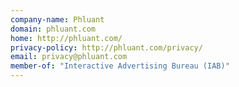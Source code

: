 ```yaml
---
company-name: Phluant
domain: phluant.com
home: http://phluant.com/
privacy-policy: http://phluant.com/privacy/
email: privacy@phluant.com
member-of: "Interactive Advertising Bureau (IAB)"
---
```




